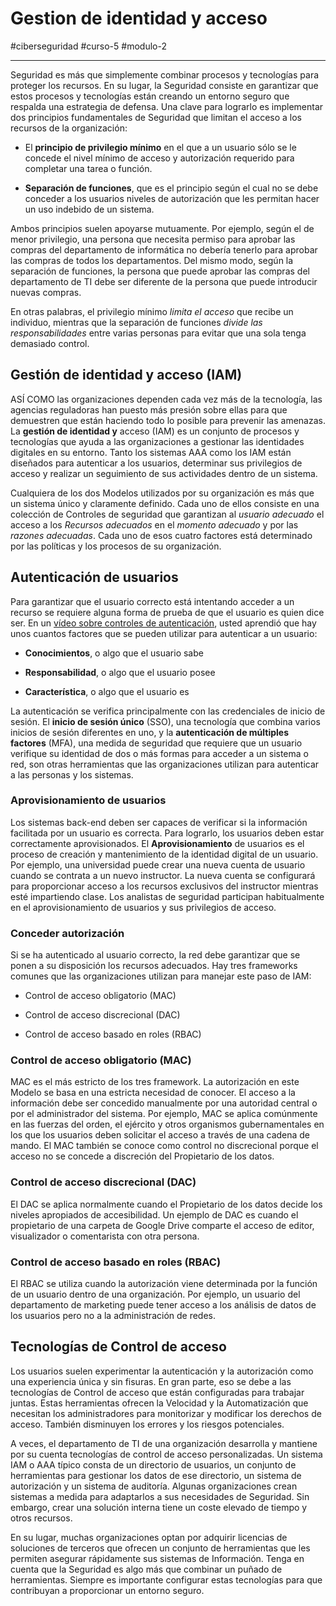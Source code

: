 # Gestion de identidad y acceso
#ciberseguridad #curso-5 #modulo-2 

---
Seguridad es más que simplemente combinar procesos y tecnologías para proteger los recursos. En su lugar, la Seguridad consiste en garantizar que estos procesos y tecnologías están creando un entorno seguro que respalda una estrategia de defensa. Una clave para lograrlo es implementar dos principios fundamentales de Seguridad que limitan el acceso a los recursos de la organización:

- El **principio de privilegio mínimo** en el que a un usuario sólo se le concede el nivel mínimo de acceso y autorización requerido para completar una tarea o función.

- **Separación de funciones**, que es el principio según el cual no se debe conceder a los usuarios niveles de autorización que les permitan hacer un uso indebido de un sistema.

Ambos principios suelen apoyarse mutuamente. Por ejemplo, según el de menor privilegio, una persona que necesita permiso para aprobar las compras del departamento de informática no debería tenerlo para aprobar las compras de todos los departamentos. Del mismo modo, según la separación de funciones, la persona que puede aprobar las compras del departamento de TI debe ser diferente de la persona que puede introducir nuevas compras.

En otras palabras, el privilegio mínimo _limita_ _el acceso_ que recibe un individuo, mientras que la separación de funciones _divide las responsabilidades_ entre varias personas para evitar que una sola tenga demasiado control.
## Gestión de identidad y acceso (IAM)

ASÍ COMO las organizaciones dependen cada vez más de la tecnología, las agencias reguladoras han puesto más presión sobre ellas para que demuestren que están haciendo todo lo posible para prevenir las amenazas. La **gestión de identidad y** acceso (IAM) es un conjunto de procesos y tecnologías que ayuda a las organizaciones a gestionar las identidades digitales en su entorno. Tanto los sistemas AAA como los IAM están diseñados para autenticar a los usuarios, determinar sus privilegios de acceso y realizar un seguimiento de sus actividades dentro de un sistema.

Cualquiera de los dos Modelos utilizados por su organización es más que un sistema único y claramente definido. Cada uno de ellos consiste en una colección de Controles de seguridad que garantizan al _usuario adecuado_ el acceso a los _Recursos adecuados_ en el _momento adecuado_ y por las _razones adecuadas_. Cada uno de esos cuatro factores está determinado por las políticas y los procesos de su organización.
## Autenticación de usuarios

Para garantizar que el usuario correcto está intentando acceder a un recurso se requiere alguna forma de prueba de que el usuario es quien dice ser. En un [vídeo sobre controles de autenticación](https://www.coursera.org/learn/assets-threats-and-vulnerabilities/item/r6XuB), usted aprendió que hay unos cuantos factores que se pueden utilizar para autenticar a un usuario:

- **Conocimientos**, o algo que el usuario sabe

- **Responsabilidad**, o algo que el usuario posee

- **Característica**, o algo que el usuario es

La autenticación se verifica principalmente con las credenciales de inicio de sesión. El **inicio de sesión único** (SSO), una tecnología que combina varios inicios de sesión diferentes en uno, y la **autenticación de múltiples factores** (MFA), una medida de seguridad que requiere que un usuario verifique su identidad de dos o más formas para acceder a un sistema o red, son otras herramientas que las organizaciones utilizan para autenticar a las personas y los sistemas.
### **Aprovisionamiento de usuarios**

Los sistemas back-end deben ser capaces de verificar si la información facilitada por un usuario es correcta. Para lograrlo, los usuarios deben estar correctamente aprovisionados. El **Aprovisionamiento** de usuarios es el proceso de creación y mantenimiento de la identidad digital de un usuario. Por ejemplo, una universidad puede crear una nueva cuenta de usuario cuando se contrata a un nuevo instructor. La nueva cuenta se configurará para proporcionar acceso a los recursos exclusivos del instructor mientras esté impartiendo clase. Los analistas de seguridad participan habitualmente en el aprovisionamiento de usuarios y sus privilegios de acceso.
### **Conceder autorización**

Si se ha autenticado al usuario correcto, la red debe garantizar que se ponen a su disposición los recursos adecuados. Hay tres frameworks comunes que las organizaciones utilizan para manejar este paso de IAM:

- Control de acceso obligatorio (MAC)

- Control de acceso discrecional (DAC)

- Control de acceso basado en roles (RBAC)
### Control de acceso obligatorio (MAC)

MAC es el más estricto de los tres framework. La autorización en este Modelo se basa en una estricta necesidad de conocer. El acceso a la información debe ser concedido manualmente por una autoridad central o por el administrador del sistema. Por ejemplo, MAC se aplica comúnmente en las fuerzas del orden, el ejército y otros organismos gubernamentales en los que los usuarios deben solicitar el acceso a través de una cadena de mando. El MAC también se conoce como control no discrecional porque el acceso no se concede a discreción del Propietario de los datos.
### Control de acceso discrecional (DAC)

El DAC se aplica normalmente cuando el Propietario de los datos decide los niveles apropiados de accesibilidad. Un ejemplo de DAC es cuando el propietario de una carpeta de Google Drive comparte el acceso de editor, visualizador o comentarista con otra persona.
### Control de acceso basado en roles (RBAC)

El RBAC se utiliza cuando la autorización viene determinada por la función de un usuario dentro de una organización. Por ejemplo, un usuario del departamento de marketing puede tener acceso a los análisis de datos de los usuarios pero no a la administración de redes.
## Tecnologías de Control de acceso

Los usuarios suelen experimentar la autenticación y la autorización como una experiencia única y sin fisuras. En gran parte, eso se debe a las tecnologías de Control de acceso que están configuradas para trabajar juntas. Estas herramientas ofrecen la Velocidad y la Automatización que necesitan los administradores para monitorizar y modificar los derechos de acceso. También disminuyen los errores y los riesgos potenciales.

A veces, el departamento de TI de una organización desarrolla y mantiene por su cuenta tecnologías de control de acceso personalizadas. Un sistema IAM o AAA típico consta de un directorio de usuarios, un conjunto de herramientas para gestionar los datos de ese directorio, un sistema de autorización y un sistema de auditoría. Algunas organizaciones crean sistemas a medida para adaptarlos a sus necesidades de Seguridad. Sin embargo, crear una solución interna tiene un coste elevado de tiempo y otros recursos.

En su lugar, muchas organizaciones optan por adquirir licencias de soluciones de terceros que ofrecen un conjunto de herramientas que les permiten asegurar rápidamente sus sistemas de Información. Tenga en cuenta que la Seguridad es algo más que combinar un puñado de herramientas. Siempre es importante configurar estas tecnologías para que contribuyan a proporcionar un entorno seguro.
